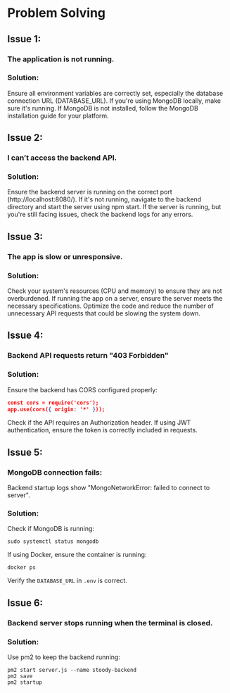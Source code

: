 # Problem Solving
## Issue 1:
### The application is not running.
### Solution:

Ensure all environment variables are correctly set, especially the database connection URL (DATABASE_URL).
If you're using MongoDB locally, make sure it's running. If MongoDB is not installed, follow the MongoDB installation guide for your platform.


## Issue 2:
### I can’t access the backend API.
### Solution:

Ensure the backend server is running on the correct port (http://localhost:8080/).
If it's not running, navigate to the backend directory and start the server using npm start.
If the server is running, but you're still facing issues, check the backend logs for any errors.


## Issue 3: 
### The app is slow or unresponsive.
### Solution:

Check your system's resources (CPU and memory) to ensure they are not overburdened.
If running the app on a server, ensure the server meets the necessary specifications.
Optimize the code and reduce the number of unnecessary API requests that could be slowing the system down.

## Issue 4: 
### Backend API requests return "403 Forbidden"
### Solution:

Ensure the backend has CORS configured properly:

``` json
const cors = require('cors');
app.use(cors({ origin: '*' }));
```

Check if the API requires an Authorization header. If using JWT authentication, ensure the token is correctly included in requests.

## Issue 5:
### MongoDB connection fails:
Backend startup logs show "MongoNetworkError: failed to connect to server".
### Solution:

Check if MongoDB is running:

`sudo systemctl status mongodb`

If using Docker, ensure the container is running:

`docker ps`

Verify the `DATABASE_URL` in `.env` is correct.

## Issue 6:
### Backend server stops running when the terminal is closed.

### Solution:

Use pm2 to keep the backend running:

```
pm2 start server.js --name stoody-backend
pm2 save
pm2 startup
```